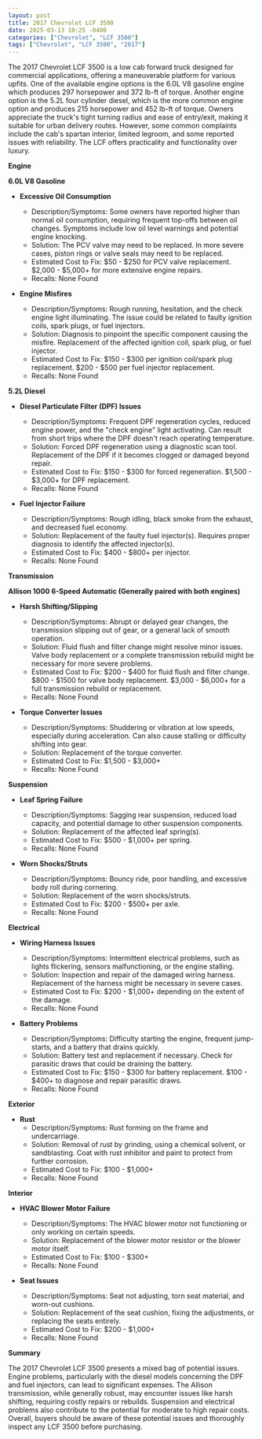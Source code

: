 ```yaml
---
layout: post
title: 2017 Chevrolet LCF 3500
date: 2025-03-13 10:25 -0400
categories: ["Chevrolet", "LCF 3500"]
tags: ["Chevrolet", "LCF 3500", "2017"]
---
```

The 2017 Chevrolet LCF 3500 is a low cab forward truck designed for commercial applications, offering a maneuverable platform for various upfits. One of the available engine options is the 6.0L V8 gasoline engine which produces 297 horsepower and 372 lb-ft of torque. Another engine option is the 5.2L four cylinder diesel, which is the more common engine option and produces 215 horsepower and 452 lb-ft of torque. Owners appreciate the truck's tight turning radius and ease of entry/exit, making it suitable for urban delivery routes. However, some common complaints include the cab's spartan interior, limited legroom, and some reported issues with reliability. The LCF offers practicality and functionality over luxury.

**Engine**

**6.0L V8 Gasoline**

*   **Excessive Oil Consumption**
    *   Description/Symptoms: Some owners have reported higher than normal oil consumption, requiring frequent top-offs between oil changes. Symptoms include low oil level warnings and potential engine knocking.
    *   Solution: The PCV valve may need to be replaced. In more severe cases, piston rings or valve seals may need to be replaced.
    *   Estimated Cost to Fix: $50 - $250 for PCV valve replacement. $2,000 - $5,000+ for more extensive engine repairs.
    *   Recalls: None Found

*   **Engine Misfires**
    *   Description/Symptoms: Rough running, hesitation, and the check engine light illuminating. The issue could be related to faulty ignition coils, spark plugs, or fuel injectors.
    *   Solution: Diagnosis to pinpoint the specific component causing the misfire. Replacement of the affected ignition coil, spark plug, or fuel injector.
    *   Estimated Cost to Fix: $150 - $300 per ignition coil/spark plug replacement. $200 - $500 per fuel injector replacement.
    *   Recalls: None Found

**5.2L Diesel**

*   **Diesel Particulate Filter (DPF) Issues**
    *   Description/Symptoms: Frequent DPF regeneration cycles, reduced engine power, and the "check engine" light activating. Can result from short trips where the DPF doesn't reach operating temperature.
    *   Solution: Forced DPF regeneration using a diagnostic scan tool. Replacement of the DPF if it becomes clogged or damaged beyond repair.
    *   Estimated Cost to Fix: $150 - $300 for forced regeneration. $1,500 - $3,000+ for DPF replacement.
    *   Recalls: None Found

*   **Fuel Injector Failure**
    *   Description/Symptoms: Rough idling, black smoke from the exhaust, and decreased fuel economy.
    *   Solution: Replacement of the faulty fuel injector(s). Requires proper diagnosis to identify the affected injector(s).
    *   Estimated Cost to Fix: $400 - $800+ per injector.
    *   Recalls: None Found

**Transmission**

**Allison 1000 6-Speed Automatic (Generally paired with both engines)**

*   **Harsh Shifting/Slipping**
    *   Description/Symptoms: Abrupt or delayed gear changes, the transmission slipping out of gear, or a general lack of smooth operation.
    *   Solution: Fluid flush and filter change might resolve minor issues. Valve body replacement or a complete transmission rebuild might be necessary for more severe problems.
    *   Estimated Cost to Fix: $200 - $400 for fluid flush and filter change. $800 - $1500 for valve body replacement. $3,000 - $6,000+ for a full transmission rebuild or replacement.
    *   Recalls: None Found

*   **Torque Converter Issues**
    *   Description/Symptoms: Shuddering or vibration at low speeds, especially during acceleration. Can also cause stalling or difficulty shifting into gear.
    *   Solution: Replacement of the torque converter.
    *   Estimated Cost to Fix: $1,500 - $3,000+
    *   Recalls: None Found

**Suspension**

*   **Leaf Spring Failure**
    *   Description/Symptoms: Sagging rear suspension, reduced load capacity, and potential damage to other suspension components.
    *   Solution: Replacement of the affected leaf spring(s).
    *   Estimated Cost to Fix: $500 - $1,000+ per spring.
    *   Recalls: None Found

*   **Worn Shocks/Struts**
    *   Description/Symptoms: Bouncy ride, poor handling, and excessive body roll during cornering.
    *   Solution: Replacement of the worn shocks/struts.
    *   Estimated Cost to Fix: $200 - $500+ per axle.
    *   Recalls: None Found

**Electrical**

*   **Wiring Harness Issues**
    *   Description/Symptoms: Intermittent electrical problems, such as lights flickering, sensors malfunctioning, or the engine stalling.
    *   Solution: Inspection and repair of the damaged wiring harness. Replacement of the harness might be necessary in severe cases.
    *   Estimated Cost to Fix: $200 - $1,000+ depending on the extent of the damage.
    *   Recalls: None Found

*   **Battery Problems**
    *   Description/Symptoms: Difficulty starting the engine, frequent jump-starts, and a battery that drains quickly.
    *   Solution: Battery test and replacement if necessary. Check for parasitic draws that could be draining the battery.
    *   Estimated Cost to Fix: $150 - $300 for battery replacement. $100 - $400+ to diagnose and repair parasitic draws.
    *   Recalls: None Found

**Exterior**

*   **Rust**
    *   Description/Symptoms: Rust forming on the frame and undercarriage.
    *   Solution: Removal of rust by grinding, using a chemical solvent, or sandblasting. Coat with rust inhibitor and paint to protect from further corrosion.
    *   Estimated Cost to Fix: $100 - $1,000+
    *   Recalls: None Found

**Interior**

*   **HVAC Blower Motor Failure**
    *   Description/Symptoms: The HVAC blower motor not functioning or only working on certain speeds.
    *   Solution: Replacement of the blower motor resistor or the blower motor itself.
    *   Estimated Cost to Fix: $100 - $300+
    *   Recalls: None Found

*   **Seat Issues**
    *   Description/Symptoms: Seat not adjusting, torn seat material, and worn-out cushions.
    *   Solution: Replacement of the seat cushion, fixing the adjustments, or replacing the seats entirely.
    *   Estimated Cost to Fix: $200 - $1,000+
    *   Recalls: None Found

**Summary**

The 2017 Chevrolet LCF 3500 presents a mixed bag of potential issues. Engine problems, particularly with the diesel models concerning the DPF and fuel injectors, can lead to significant expenses. The Allison transmission, while generally robust, may encounter issues like harsh shifting, requiring costly repairs or rebuilds. Suspension and electrical problems also contribute to the potential for moderate to high repair costs. Overall, buyers should be aware of these potential issues and thoroughly inspect any LCF 3500 before purchasing.

